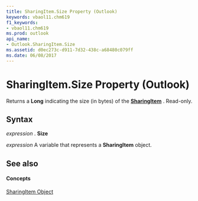```yaml
---
title: SharingItem.Size Property (Outlook)
keywords: vbaol11.chm619
f1_keywords:
- vbaol11.chm619
ms.prod: outlook
api_name:
- Outlook.SharingItem.Size
ms.assetid: d0ec273c-d911-7d32-438c-a68480c079ff
ms.date: 06/08/2017
---
```



# SharingItem.Size Property (Outlook)

Returns a  **Long** indicating the size (in bytes) of the **[SharingItem](Outlook.SharingItem.md)** . Read-only.


## Syntax

 _expression_ . **Size**

 _expression_ A variable that represents a **SharingItem** object.


## See also


#### Concepts


[SharingItem Object](Outlook.SharingItem.md)

